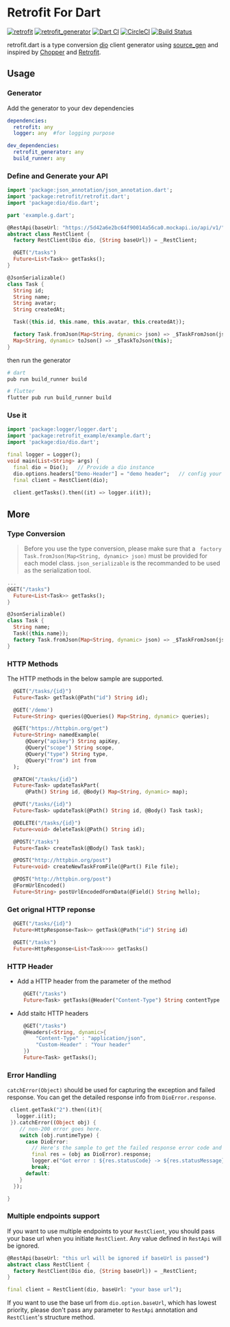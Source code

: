 # Retrofit For Dart

[![retrofit](https://img.shields.io/pub/v/retrofit?label=retrofit&style=flat-square)](https://pub.dartlang.org/packages/retrofit)
[![retrofit_generator](https://img.shields.io/pub/v/retrofit_generator?label=retrofit_generator&style=flat-square)](https://pub.dartlang.org/packages/retrofit_generator)
[![Dart CI](https://github.com/trevorwang/retrofit.dart/workflows/Dart%20CI/badge.svg)](https://github.com/trevorwang/retrofit.dart)
[![CircleCI](https://circleci.com/gh/trevorwang/retrofit.dart.svg?style=svg)](https://circleci.com/gh/trevorwang/retrofit.dart)
[![Build Status](https://cloud.drone.io/api/badges/trevorwang/retrofit.dart/status.svg)](https://cloud.drone.io/trevorwang/retrofit.dart)

retrofit.dart is a type conversion [dio](https://github.com/flutterchina/dio/) client generator using [source_gen](https://github.com/dart-lang/source_gen) and inspired by [Chopper](https://github.com/lejard-h/chopper) and [Retrofit](https://github.com/square/retrofit).

## Usage

### Generator

Add the generator to your dev dependencies

```yaml
dependencies:
  retrofit: any
  logger: any  #for logging purpose

dev_dependencies:
  retrofit_generator: any
  build_runner: any
```

### Define and Generate your API

```dart
import 'package:json_annotation/json_annotation.dart';
import 'package:retrofit/retrofit.dart';
import 'package:dio/dio.dart';

part 'example.g.dart';

@RestApi(baseUrl: "https://5d42a6e2bc64f90014a56ca0.mockapi.io/api/v1/")
abstract class RestClient {
  factory RestClient(Dio dio, {String baseUrl}) = _RestClient;

  @GET("/tasks")
  Future<List<Task>> getTasks();
}

@JsonSerializable()
class Task {
  String id;
  String name;
  String avatar;
  String createdAt;

  Task({this.id, this.name, this.avatar, this.createdAt});

  factory Task.fromJson(Map<String, dynamic> json) => _$TaskFromJson(json);
  Map<String, dynamic> toJson() => _$TaskToJson(this);
}

```

then run the generator

```sh
# dart
pub run build_runner build

# flutter	
flutter pub run build_runner build
```

### Use it

```dart
import 'package:logger/logger.dart';
import 'package:retrofit_example/example.dart';
import 'package:dio/dio.dart';

final logger = Logger();
void main(List<String> args) {
  final dio = Dio();   // Provide a dio instance
  dio.options.headers["Demo-Header"] = "demo header";   // config your dio headers globally
  final client = RestClient(dio);
  
  client.getTasks().then((it) => logger.i(it));
```



## More

### Type Conversion

> Before you use the type conversion, please make sure that a ` factory Task.fromJson(Map<String, dynamic> json)` must be provided for each model class. `json_serializable` is the recommanded to be used as the serialization tool.

```dart
...
@GET("/tasks")
  Future<List<Task>> getTasks();
}

@JsonSerializable()
class Task {
  String name;
  Task({this.name});
  factory Task.fromJson(Map<String, dynamic> json) => _$TaskFromJson(json);
}
```



### HTTP Methods

The HTTP methods in the below sample are supported.

```dart
  @GET("/tasks/{id}")
  Future<Task> getTask(@Path("id") String id);

  @GET('/demo')
  Future<String> queries(@Queries() Map<String, dynamic> queries);

  @GET("https://httpbin.org/get")
  Future<String> namedExample(
      @Query("apikey") String apiKey,
      @Query("scope") String scope, 
      @Query("type") String type,
      @Query("from") int from
  );

  @PATCH("/tasks/{id}")
  Future<Task> updateTaskPart(
      @Path() String id, @Body() Map<String, dynamic> map);

  @PUT("/tasks/{id}")
  Future<Task> updateTask(@Path() String id, @Body() Task task);

  @DELETE("/tasks/{id}")
  Future<void> deleteTask(@Path() String id);

  @POST("/tasks")
  Future<Task> createTask(@Body() Task task);

  @POST("http://httpbin.org/post")
  Future<void> createNewTaskFromFile(@Part() File file);

  @POST("http://httpbin.org/post")
  @FormUrlEncoded()
  Future<String> postUrlEncodedFormData(@Field() String hello);
```

### Get orignal HTTP reponse

```dart
  @GET("/tasks/{id}")
  Future<HttpResponse<Task>> getTask(@Path("id") String id)

  @GET("/tasks")
  Future<HttpResponse<List<Task>>>> getTasks()
```

### HTTP Header

* Add a HTTP header from the parameter of the method

  ```dart
  	@GET("/tasks")
    Future<Task> getTasks(@Header("Content-Type") String contentType );
  ```

  

* Add staitc HTTP headers

  ```dart
  	@GET("/tasks")
  	@Headers(<String, dynamic>{
  		"Content-Type" : "application/json",
  		"Custom-Header" : "Your header"
  	})
    Future<Task> getTasks();
  ```

  

### Error Handling

`catchError(Object)` should be used for capturing the exception and failed response. You can get the detailed response info from `DioError.response`.

```dart
 client.getTask("2").then((it){
   logger.i(it);
 }).catchError((Object obj) {
    // non-200 error goes here.
    switch (obj.runtimeType) {
      case DioError:
        // Here's the sample to get the failed response error code and message
        final res = (obj as DioError).response;
        logger.e("Got error : ${res.statusCode} -> ${res.statusMessage}");
        break;
      default:
    }
  });

}
```
### Multiple endpoints support

If you want to use multiple endpoints to your `RestClient`, you should pass your base url when you initiate `RestClient`. Any value defined in `RestApi` will be ignored.

```dart
@RestApi(baseUrl: "this url will be ignored if baseUrl is passed")
abstract class RestClient {
  factory RestClient(Dio dio, {String baseUrl}) = _RestClient;
}

final client = RestClient(dio, baseUrl: "your base url");
```

If you want to use the base url from `dio.option.baseUrl`, which has lowest priority, please don't pass any parameter to `RestApi` annotation and `RestClient`'s structure method. 